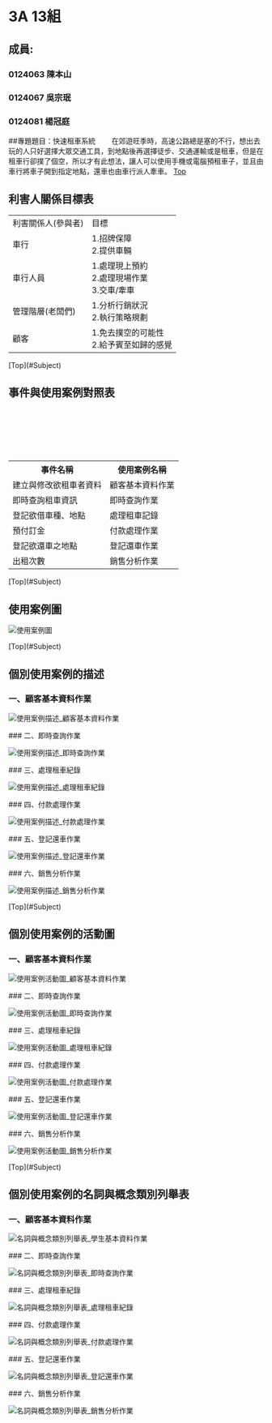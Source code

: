 # 3A 13組
## 成員: 

### 0124063 陳本山
### 0124067 吳宗珉
### 0124081 楊冠庭

##<a name="Subject"/>專題題目：快速租車系統
　　在郊遊旺季時，高速公路總是塞的不行，想出去玩的人只好選擇大眾交通工具，到地點後再選擇徒步、交通運輸或是租車，但是在租車行卻撲了個空，所以才有此想法，讓人可以使用手機或電腦預租車子，並且由車行將車子開到指定地點，還車也由車行派人牽車。
[Top](#Subject)
　　
## 利害人關係目標表

<table border="0">
  <tr>
    <td>利害關係人(參與者)</td>
    <td>目標</td>
  </tr>
  
  <tr>
    <td>車行</td>
    <td>
      1.招牌保障<br>
      2.提供車輛</td>
  </tr>
  
  <tr>
    <td>車行人員</td>
    <td>
      1.處理現上預約<br>
      2.處理現場作業<br>
      3.交車/牽車</td>
  </tr>
  <tr>
    <td>管理階層(老闆們)</td>
    <td>
      1.分析行銷狀況<br>
      2.執行策略規劃</td>
  </tr>
  <tr>
    <td>顧客</td>
    <td>
      1.免去撲空的可能性<br>
      2.給予賓至如歸的感覺</td>
  </tr>
</table>
[Top](#Subject)

## 事件與使用案例對照表

<table border="0">
　<tr>
　  <th>事件名稱</th>
　  <th>使用案例名稱</th>
　</tr>
　
　<tr>
　  <td>建立與修改欲租車者資料</td>
　  <td>顧客基本資料作業</td>
  </tr>
  
　<tr>
　  <td>即時查詢租車資訊</td>
　  <td>即時查詢作業</td>
　</tr>
　
　<tr>
　  <td>登記欲借車種、地點</td>
　  <td>處理租車記錄</td>
　</tr>
　
　<tr>
　  <td>預付訂金</td>
　  <td>付款處理作業</td>
　</tr>
　
　<tr>
　  <td>登記欲還車之地點</td>
　  <td>登記還車作業</te>
　</tr>
　
　<tr>
　  <td>出租次數</td>
　  <td>銷售分析作業</td>
　</tr>
</table>
[Top](#Subject)

## 使用案例圖

<p><img src="http://i.imgur.com/quMhnWd.png" title="使用案例圖" /></p>
[Top](#Subject)

## 個別使用案例的描述

### 一、顧客基本資料作業
<p><img src="http://i.imgur.com/HLeOFgY.png" title="使用案例描述_顧客基本資料作業" /></p>
### 二、即時查詢作業
<p><img src="http://i.imgur.com/25nK9OA.png" title="使用案例描述_即時查詢作業" /></p>
### 三、處理租車紀錄
<p><img src="http://i.imgur.com/aKsqVZR.png" title="使用案例描述_處理租車紀錄" /></p>
### 四、付款處理作業
<p><img src="http://i.imgur.com/wEYIf5o.png" title="使用案例描述_付款處理作業" /></p>
### 五、登記還車作業
<p><img src="http://i.imgur.com/qAprUmg.png" title="使用案例描述_登記還車作業" /></p>
### 六、銷售分析作業
<p><img src="http://i.imgur.com/2am7pIg.png" title="使用案例描述_銷售分析作業" /></p>
[Top](#Subject)

## 個別使用案例的活動圖

### 一、顧客基本資料作業
<p><img src="http://i.imgur.com/1Pzql9f.png" title="使用案例活動圖_顧客基本資料作業" /></p>
### 二、即時查詢作業
<p><img src="http://i.imgur.com/i6VfuwK.png" title="使用案例活動圖_即時查詢作業" /></p>
### 三、處理租車紀錄
<p><img src="http://i.imgur.com/Y1O5Y4p.png" title="使用案例活動圖_處理租車紀錄" /></p>
### 四、付款處理作業
<p><img src="http://i.imgur.com/Ly0BXMd.png" title="使用案例活動圖_付款處理作業" /></p>
### 五、登記還車作業
<p><img src="http://i.imgur.com/qS8yAZl.png" title="使用案例活動圖_登記還車作業" /></p>
### 六、銷售分析作業
<p><img src="http://i.imgur.com/fauX24A.png" title="使用案例活動圖_銷售分析作業" /></p>
[Top](#Subject)

## 個別使用案例的名詞與概念類別列舉表

### 一、顧客基本資料作業
<p><img src="http://i.imgur.com/CCtBxLX.png" title="名詞與概念類別列舉表_學生基本資料作業" /></p>
### 二、即時查詢作業
<p><img src="http://i.imgur.com/FvPn74B.png" title="名詞與概念類別列舉表_即時查詢作業" /></p>
### 三、處理租車紀錄
<p><img src="http://i.imgur.com/QKhk8zK.png" title="名詞與概念類別列舉表_處理租車紀錄" /></p>
### 四、付款處理作業
<p><img src="http://i.imgur.com/EJCt3gC.png" title="名詞與概念類別列舉表_付款處理作業" /></p>
### 五、登記還車作業
<p><img src="" title="名詞與概念類別列舉表_登記還車作業" /></p>
### 六、銷售分析作業
<p><img src="" title="名詞與概念類別列舉表_銷售分析作業" /></p>
